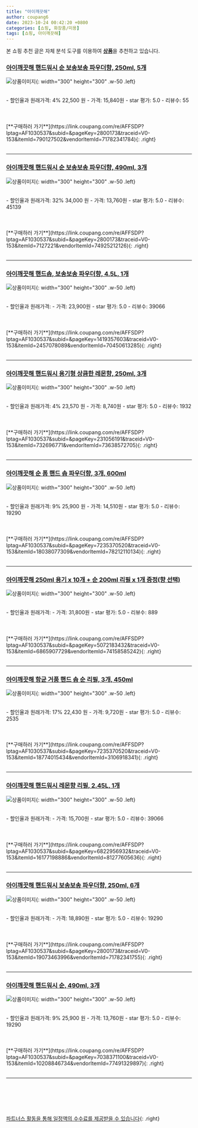 ```yaml
---
title: "아이깨끗해"
author: coupang6
date: 2023-10-24 00:42:20 +0800
categories: [쇼핑, 화장품/미용]
tags: [쇼핑, 아이깨끗해]
---
```


본 쇼핑 추천 글은 자체 분석 도구를 이용하여 [**상품**](https://link.coupang.com/a/bao1ui)을 추천하고 있습니다.

### [아이깨끗해 핸드워시 순 보송보송 파우더향, 250ml, 5개](https://link.coupang.com/re/AFFSDP?lptag=AF1030537&subid=&pageKey=2800173&traceid=V0-153&itemId=790127502&vendorItemId=71782341784)

![상품이미지](https://thumbnail10.coupangcdn.com/thumbnails/remote/230x230ex/image/vendor_inventory/images/2016/06/08/15/2/4d6b9a2f-c626-451e-b72a-7c87673cd546.jpg){: width="300" height="300" .w-50 .left}


<br>
- 할인율과 원래가격: 4%  22,500   원
- 가격: 15,840원
- star 평가: 5.0
- 리뷰수: 55
<br>
<br>
<br>
<br>
[**구매하러 가기**](https://link.coupang.com/re/AFFSDP?lptag=AF1030537&subid=&pageKey=2800173&traceid=V0-153&itemId=790127502&vendorItemId=71782341784){: .right}
<br>
<br>

---

### [아이깨끗해 핸드워시 순 보송보송 파우더향, 490ml, 3개](https://link.coupang.com/re/AFFSDP?lptag=AF1030537&subid=&pageKey=2800173&traceid=V0-153&itemId=7127221&vendorItemId=74925212126)

![상품이미지](https://thumbnail10.coupangcdn.com/thumbnails/remote/230x230ex/image/retail/images/2366212472872694-5290d9eb-6e69-4948-937d-8962e8a90df7.jpg){: width="300" height="300" .w-50 .left}


<br>
- 할인율과 원래가격: 32%  34,000   원
- 가격: 13,760원
- star 평가: 5.0
- 리뷰수: 45139
<br>
<br>
<br>
<br>
[**구매하러 가기**](https://link.coupang.com/re/AFFSDP?lptag=AF1030537&subid=&pageKey=2800173&traceid=V0-153&itemId=7127221&vendorItemId=74925212126){: .right}
<br>
<br>

---

### [아이깨끗해 핸드솝, 보송보송 파우더향, 4.5L, 1개](https://link.coupang.com/re/AFFSDP?lptag=AF1030537&subid=&pageKey=1419357603&traceid=V0-153&itemId=2457078089&vendorItemId=70450613285)

![상품이미지](https://thumbnail6.coupangcdn.com/thumbnails/remote/230x230ex/image/retail/images/2414689975437634-20ea06c2-f86b-4e04-bc92-2dcc46bf8a84.jpg){: width="300" height="300" .w-50 .left}


<br>
- 할인율과 원래가격: 
- 가격: 23,900원
- star 평가: 5.0
- 리뷰수: 39066
<br>
<br>
<br>
<br>
[**구매하러 가기**](https://link.coupang.com/re/AFFSDP?lptag=AF1030537&subid=&pageKey=1419357603&traceid=V0-153&itemId=2457078089&vendorItemId=70450613285){: .right}
<br>
<br>

---

### [아이깨끗해 핸드워시 용기형 상큼한 레몬향, 250ml, 3개](https://link.coupang.com/re/AFFSDP?lptag=AF1030537&subid=&pageKey=231056191&traceid=V0-153&itemId=732696771&vendorItemId=73638572705)

![상품이미지](https://thumbnail7.coupangcdn.com/thumbnails/remote/230x230ex/image/retail/images/3727559608014306-ccb6c806-ae9c-493f-bf48-46318cb280ac.jpg){: width="300" height="300" .w-50 .left}


<br>
- 할인율과 원래가격: 4%  23,570   원
- 가격: 8,740원
- star 평가: 5.0
- 리뷰수: 1932
<br>
<br>
<br>
<br>
[**구매하러 가기**](https://link.coupang.com/re/AFFSDP?lptag=AF1030537&subid=&pageKey=231056191&traceid=V0-153&itemId=732696771&vendorItemId=73638572705){: .right}
<br>
<br>

---

### [아이깨끗해 순 폼 핸드 솝 파우더향, 3개, 600ml](https://link.coupang.com/re/AFFSDP?lptag=AF1030537&subid=&pageKey=7235370520&traceid=V0-153&itemId=18038077309&vendorItemId=78212110134)

![상품이미지](https://thumbnail9.coupangcdn.com/thumbnails/remote/230x230ex/image/vendor_inventory/b3ac/3e5dc7ffe4f30372d8fe5d5db59a655a5fb7f9cbed8211d705703bceceb2.jpg){: width="300" height="300" .w-50 .left}


<br>
- 할인율과 원래가격: 9%  25,900   원
- 가격: 14,510원
- star 평가: 5.0
- 리뷰수: 19290
<br>
<br>
<br>
<br>
[**구매하러 가기**](https://link.coupang.com/re/AFFSDP?lptag=AF1030537&subid=&pageKey=7235370520&traceid=V0-153&itemId=18038077309&vendorItemId=78212110134){: .right}
<br>
<br>

---

### [아이깨끗해 250ml 용기 x 10개 + 순 200ml 리필 x 1개 증정(향 선택)](https://link.coupang.com/re/AFFSDP?lptag=AF1030537&subid=&pageKey=5072183432&traceid=V0-153&itemId=6865907729&vendorItemId=74158585242)

![상품이미지](https://thumbnail10.coupangcdn.com/thumbnails/remote/230x230ex/image/vendor_inventory/9826/5041200015e3534c45e9184f628a3392fb66499bc9f0e37d40f0e214c79c.jpg){: width="300" height="300" .w-50 .left}


<br>
- 할인율과 원래가격: 
- 가격: 31,800원
- star 평가: 5.0
- 리뷰수: 889
<br>
<br>
<br>
<br>
[**구매하러 가기**](https://link.coupang.com/re/AFFSDP?lptag=AF1030537&subid=&pageKey=5072183432&traceid=V0-153&itemId=6865907729&vendorItemId=74158585242){: .right}
<br>
<br>

---

### [아이깨끗해 항균 거품 핸드 솝 순 리필, 3개, 450ml](https://link.coupang.com/re/AFFSDP?lptag=AF1030537&subid=&pageKey=7235370520&traceid=V0-153&itemId=18774015434&vendorItemId=3106918341)

![상품이미지](https://thumbnail10.coupangcdn.com/thumbnails/remote/230x230ex/image/retail/images/9028571586973276-42f1bd35-800f-45cf-a707-f8c55349e0f7.jpg){: width="300" height="300" .w-50 .left}


<br>
- 할인율과 원래가격: 17%  22,430   원
- 가격: 9,720원
- star 평가: 5.0
- 리뷰수: 2535
<br>
<br>
<br>
<br>
[**구매하러 가기**](https://link.coupang.com/re/AFFSDP?lptag=AF1030537&subid=&pageKey=7235370520&traceid=V0-153&itemId=18774015434&vendorItemId=3106918341){: .right}
<br>
<br>

---

### [아이깨끗해 핸드워시 레몬향 리필, 2.45L, 1개](https://link.coupang.com/re/AFFSDP?lptag=AF1030537&subid=&pageKey=6822956932&traceid=V0-153&itemId=16177198886&vendorItemId=81277605636)

![상품이미지](https://thumbnail8.coupangcdn.com/thumbnails/remote/230x230ex/image/retail/images/1652316009308188-948c982f-a5e1-41d2-a516-c81559b9cd6d.jpg){: width="300" height="300" .w-50 .left}


<br>
- 할인율과 원래가격: 
- 가격: 15,700원
- star 평가: 5.0
- 리뷰수: 39066
<br>
<br>
<br>
<br>
[**구매하러 가기**](https://link.coupang.com/re/AFFSDP?lptag=AF1030537&subid=&pageKey=6822956932&traceid=V0-153&itemId=16177198886&vendorItemId=81277605636){: .right}
<br>
<br>

---

### [아이깨끗해 핸드워시 보송보송 파우더향, 250ml, 6개](https://link.coupang.com/re/AFFSDP?lptag=AF1030537&subid=&pageKey=2800173&traceid=V0-153&itemId=19073463996&vendorItemId=71782341755)

![상품이미지](https://thumbnail9.coupangcdn.com/thumbnails/remote/230x230ex/image/vendor_inventory/images/2017/05/12/15/2/5147e042-9567-4f99-abe1-3e822e9eb03e.jpg){: width="300" height="300" .w-50 .left}


<br>
- 할인율과 원래가격: 
- 가격: 18,890원
- star 평가: 5.0
- 리뷰수: 19290
<br>
<br>
<br>
<br>
[**구매하러 가기**](https://link.coupang.com/re/AFFSDP?lptag=AF1030537&subid=&pageKey=2800173&traceid=V0-153&itemId=19073463996&vendorItemId=71782341755){: .right}
<br>
<br>

---

### [아이깨끗해 핸드워시 순, 490ml, 3개](https://link.coupang.com/re/AFFSDP?lptag=AF1030537&subid=&pageKey=7038371100&traceid=V0-153&itemId=10208846734&vendorItemId=77491329897)

![상품이미지](https://thumbnail10.coupangcdn.com/thumbnails/remote/230x230ex/image/retail/images/2366212472872694-5290d9eb-6e69-4948-937d-8962e8a90df7.jpg){: width="300" height="300" .w-50 .left}


<br>
- 할인율과 원래가격: 9%  25,900   원
- 가격: 13,760원
- star 평가: 5.0
- 리뷰수: 19290
<br>
<br>
<br>
<br>
[**구매하러 가기**](https://link.coupang.com/re/AFFSDP?lptag=AF1030537&subid=&pageKey=7038371100&traceid=V0-153&itemId=10208846734&vendorItemId=77491329897){: .right}
<br>
<br>

---
<br><br><br><br><br> [파트너스 활동을 통해 일정액의 수수료를 제공받을 수 있습니다](https://link.coupang.com/a/bao1ui){: .right}